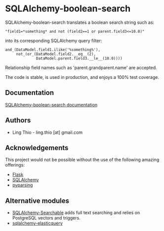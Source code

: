 # SQLAlchemy-boolean-search
SQLAlchemy-boolean-search translates a boolean search string such as:

    "field1=*something* and not (field2==1 or parent.field3<=10.0)"

into its corresponding SQLAlchemy query filter:

    and_(DataModel.field1.ilike('%something%'),
         not_(or_(DataModel.field2.__eq__(2),
                  DataModel.parent.field3.__le__(10.0))))

Relationship field names such as 'parent.grandparent.name' are accepted.

The code is stable, is used in production, and enjoys a 100% test coverage.

## Documentation
[SQLAlchemy-boolean-search documentation](http://sqlalchemy-boolean-search.readthedocs.org/)

## Authors
* Ling Thio - ling.thio [at] gmail.com

## Acknowledgements
This project would not be possible without the use of the following amazing offerings:

* [Flask](http://flask.pocoo.org/)
* [SQLAlchemy](http://www.sqlalchemy.org/)
* [pyparsing](https://pyparsing.wikispaces.com/)

## Alternative modules
* [SQLAlchemy-Searchable](https://sqlalchemy-searchable.readthedocs.org/)
  adds full text searching and relies on PostgreSQL vectors and triggers.
* [sqlalchemy-elasticquery](https://github.com/loverajoel/sqlalchemy-elasticquery)


